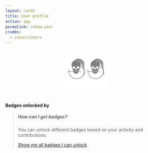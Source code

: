 ```yaml
---
layout: cards
title: User profile
action: app
permalink: /show-user
crumbs:
  - /users|Users
---
```

<div class="container" id="user-container" >
    <div class="row">
        <div class="col-md-4 mt-5">
            <div style="margin: auto; padding: 1rem; text-align: center;">
                <img src="/img/logo/spinner.svg" alt="Loading..." id="avatar" style="padding: 0.75rem 0.75rem 2.25rem 0.75rem;background: #fff;" class="drop-shadow">
            </div>
            <div id="social" class="text-center"></div>
        </div>
        <div class="col-md-8 text-center">
            <h4>Badges unlocked by <span class="username"></span></h4>
            <div id="badges"></div>
            <blockquote class="question m-600">
                <h5>How can I get badges?</h5>
                <p>You can unlock different badges based on your activity and contributions.</p>
                <p><a class="btn btn-outline-primary" href="/docs/site/badges">Show me all badges I can unlock</a></p>
            </blockquote>
        </div>
    </div>
</div>
